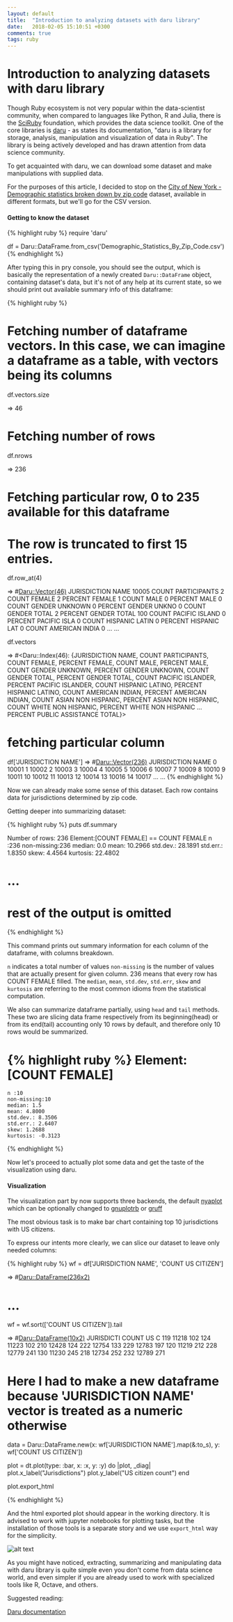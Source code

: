 ```yaml
---
layout: default
title:  "Introduction to analyzing datasets with daru library"
date:   2018-02-05 15:10:51 +0300
comments: true
tags: ruby
---
```


# Introduction to analyzing datasets with daru library

Though Ruby ecosystem is not very popular within the data-scientist community, when compared to languages like Python, R and Julia,
there is the [SciRuby](https://github.com/SciRuby) foundation, which provides the data science toolkit. One of the core libraries is
[daru](https://github.com/SciRuby/daru) - as states its
documentation, "daru is a library for storage, analysis, manipulation and visualization of data in Ruby". The library is
being actively developed and has drawn attention from data science community.

To get acquainted with daru, we can download some dataset and make manipulations with supplied data.

For the purposes of this article, I decided to stop on the [City of New York - Demographic statistics broken down by zip code](https://data.cityofnewyork.us/api/views/kku6-nxdu/rows.csv?accessType=DOWNLOAD) dataset,
available in different formats, but we'll go for the CSV version.

#### Getting to know the dataset

{% highlight ruby %}
require 'daru'

df = Daru::DataFrame.from_csv('Demographic_Statistics_By_Zip_Code.csv')
{% endhighlight %}

After typing this in pry console, you should see the output, which is basically the representation of a newly created
`Daru::DataFrame` object, containing dataset's data, but it's not of any help at its current state, so we should print out
available summary info of this dataframe:

{% highlight ruby %}
# Fetching number of dataframe vectors. In this case, we can imagine a dataframe as a table, with vectors being its columns
df.vectors.size

=> 46

# Fetching number of rows
df.nrows

=> 236

# Fetching particular row, 0 to 235 available for this dataframe
# The row is truncated to first 15 entries.

df.row_at(4)

=> #<Daru::Vector(46)>
    JURISDICTION NAME                10005
   COUNT PARTICIPANTS                    2
         COUNT FEMALE                    2
       PERCENT FEMALE                    1
           COUNT MALE                    0
         PERCENT MALE                    0
 COUNT GENDER UNKNOWN                    0
 PERCENT GENDER UNKNO                    0
   COUNT GENDER TOTAL                    2
 PERCENT GENDER TOTAL                  100
 COUNT PACIFIC ISLAND                    0
 PERCENT PACIFIC ISLA                    0
 COUNT HISPANIC LATIN                    0
 PERCENT HISPANIC LAT                    0
 COUNT AMERICAN INDIA                    0
                  ...                  ...

df.vectors

=> #<Daru::Index(46): {JURISDICTION NAME, COUNT PARTICIPANTS, COUNT FEMALE, PERCENT FEMALE, COUNT MALE, PERCENT MALE,
  COUNT GENDER UNKNOWN, PERCENT GENDER UNKNOWN, COUNT GENDER TOTAL, PERCENT GENDER TOTAL, COUNT PACIFIC ISLANDER,
  PERCENT PACIFIC ISLANDER, COUNT HISPANIC LATINO, PERCENT HISPANIC LATINO, COUNT AMERICAN INDIAN,
  PERCENT AMERICAN INDIAN, COUNT ASIAN NON HISPANIC, PERCENT ASIAN NON HISPANIC, COUNT WHITE NON HISPANIC,
  PERCENT WHITE NON HISPANIC ... PERCENT PUBLIC ASSISTANCE TOTAL}>

# fetching particular column

df['JURISDICTION NAME']
=> #<Daru::Vector(236)>
                   JURISDICTION NAME
                 0             10001
                 1             10002
                 2             10003
                 3             10004
                 4             10005
                 5             10006
                 6             10007
                 7             10009
                 8             10010
                 9             10011
                10             10012
                11             10013
                12             10014
                13             10016
                14             10017
               ...               ...
{% endhighlight %}

Now we can already make some sense of this dataset. Each row contains data for jurisdictions determined by zip code.

Getting deeper into summarizing dataset:

{% highlight ruby %}
puts df.summary

Number of rows: 236
  Element:[COUNT FEMALE]
  == COUNT FEMALE
    n :236
    non-missing:236
    median: 0.0
    mean: 10.2966
    std.dev.: 28.1891
    std.err.: 1.8350
    skew: 4.4564
    kurtosis: 22.4802

# ...
# rest of the output is omitted
{% endhighlight %}

This command prints out summary information for each column of the dataframe, with columns breakdown.

`n` indicates a total number of values
`non-missing` is the number of values that are actually present for given column. 236 means that every row has COUNT FEMALE filled.
The `median`, `mean`, `std.dev`, `std.err`, `skew` and `kurtosis` are referring to the most common idioms from the statistical computation.

We also can summarize dataframe partially, using `head` and `tail` methods. These two are slicing data frame respectively from
its beginning(head) or from its end(tail) accounting only 10 rows by default, and therefore only 10 rows would be summarized.

{% highlight ruby %}
  Element:[COUNT FEMALE]
  ==
    n :10
    non-missing:10
    median: 1.5
    mean: 4.8000
    std.dev.: 8.3506
    std.err.: 2.6407
    skew: 1.2688
    kurtosis: -0.3123
{% endhighlight %}

Now let's proceed to actually plot some data and get the taste of the visualization using daru.

#### Visualization

The visualization part by now supports three backends, the default [nyaplot](https://github.com/domitry/nyaplot)
which can be optionally changed to [gnuplotrb](https://github.com/SciRuby/gnuplotrb) or [gruff](https://github.com/topfunky/gruff)

The most obvious task is to make bar chart containing top 10 jurisdictions with US citizens.

To express our intents more clearly, we can slice our dataset to leave only needed columns:

{% highlight ruby %}
wf = df['JURISDICTION NAME', 'COUNT US CITIZEN']

=> #<Daru::DataFrame(236x2)>

# ...

wf = wf.sort(['COUNT US CITIZEN']).tail

=> #<Daru::DataFrame(10x2)>
            JURISDICTI COUNT US C
        119      11218        102
        124      11223        102
        210      12428        124
        222      12754        133
        229      12783        197
        120      11219        212
        228      12779        241
        130      11230        245
        218      12734        252
        232      12789        271

# Here I had to make a new dataframe because 'JURISDICTION NAME' vector is treated as a numeric otherwise

data = Daru::DataFrame.new(x: wf['JURISDICTION NAME'].map(&:to_s), y: wf['COUNT US CITIZEN'])

plot = dt.plot(type: :bar, x: :x, y: :y) do |plot, _diag|
  plot.x_label("Jurisdictions")
  plot.y_label("US citizen count")
end

plot.export_html

{% endhighlight %}

And the html exported plot should appear in the working directory. It is advised to work with jupyter notebooks
for plotting tasks, but the installation of those tools is a separate story and we use `export_html` way for the simplicity.

![alt text](https://github.com/Shkrt/shkrt.github.io/raw/master/img/plot_1.png "Output example")

As you might have noticed, extracting, summarizing and manipulating data with daru library is quite simple even you don't come from
data science world, and even simpler if you are already used to work with specialized tools like R, Octave, and others.

Suggested reading:

[Daru documentation](https://github.com/SciRuby/daru)

